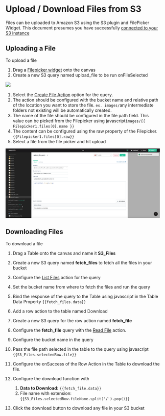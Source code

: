 # Upload / Download Files from S3

Files can be uploaded to Amazon S3 using the S3 plugin and FilePicker Widget. This document presumes you have successfully [connected to your S3 instance](../datasource-reference/querying-amazon-s3.md)

## Uploading a File

To upload a file

1. Drag a [Filepicker widget](../widget-reference/filepicker.md) onto the canvas
2. Create a new S3 query named upload\_file to be run onFileSelected

![](../.gitbook/assets/file-upload%20%282%29.gif)

1. Select the [Create File Action](../datasource-reference/querying-amazon-s3.md#create-file) option for the query.
2. The action should be configured with the bucket name and relative path of the location you want to store the file. `ex. images/`any intermediate folders not existing will be automatically created.
3. The name of the file should be configured in the file path field. This value can be picked from the Filepicker using javascript`images/{{ Filepicker1.files[0].name }}`
4. The content can be configured using the raw property of the Filepicker. `{{Filepicker1.files[0].raw}}`
5. Select a file from the file picker and hit upload

![Click to expand](../.gitbook/assets/amazon_s3_upload_query_using_filepicker.png)

## Downloading Files

To download a file

1. Drag a Table onto the canvas and name it **S3\_Files**
2. Create a new S3 query named **fetch\_files** to fetch all the files in your bucket
3. Configure the [List Files](../datasource-reference/querying-amazon-s3.md#list-files-in-bucket) action for the query
4. Set the bucket name from where to fetch the files and run the query
5. Bind the response of the query to the Table using javascript in the Table Data Property `{{fetch_files.data}}`



1. Add a row action to the table named Download
2. Create a new S3 query for the row action named **fetch\_file**
3. Configure the **fetch\_file** query with the [Read File](../datasource-reference/querying-amazon-s3.md#read-file) action.
4. Configure the bucket name in the query
5. Pass the file path selected in the table to the query using javascript `{{S3_Files.selectedRow.file}}`
6. Configure the onSuccess of the Row Action in the Table to download the file.
7. Configure the download function with
   1. **Data to Download:** `{{fetch_file.data}}`
   2. File name with extension:`{{S3_Files.selectedRow.fileName.split('/').pop()}}`
8. Click the download button to download any file in your S3 bucket

## 

